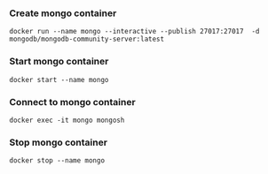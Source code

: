 ﻿### Create mongo container

```docker run --name mongo --interactive --publish 27017:27017  -d mongodb/mongodb-community-server:latest```

### Start mongo container
```docker start --name mongo```

### Connect to mongo container
```docker exec -it mongo mongosh```

### Stop mongo container
```docker stop --name mongo```



